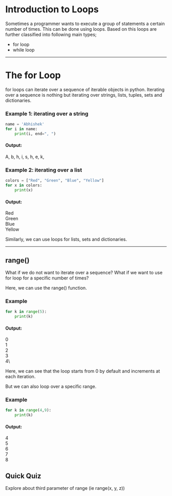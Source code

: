 # Introduction to Loops
Sometimes a programmer wants to execute a group of statements a certain number of times. This can be done using loops. Based on this loops are further classified into following main types; 
- for loop
- while loop
---

# The for Loop
for loops can iterate over a sequence of iterable objects in python. Iterating over a sequence is nothing but iterating over strings, lists, tuples, sets and dictionaries.

### Example 1: iterating over a string

```python 
name = 'Abhishek'
for i in name:
    print(i, end=", ")
```
#### Output:

A, b, h, i, s, h, e, k,
 

### Example 2: iterating over a list

``` python 
colors = ["Red", "Green", "Blue", "Yellow"]
for x in colors:
    print(x)
```
#### Output:

Red\
Green\
Blue\
Yellow

Similarly, we can use loops for lists, sets and dictionaries.

---
## range()
What if we do not want to iterate over a sequence? What if we want to use for loop for a specific number of times?

Here, we can use the range() function.

### Example
```python
for k in range(5):
    print(k)
```
#### Output:

0\
1\
2\
3\
4\

Here, we can see that the loop starts from 0 by default and increments at each iteration.

 

But we can also loop over a specific range.

### Example
```python
for k in range(4,9):
    print(k)
```
#### Output:

4\
5\
6\
7\
8

## Quick Quiz
Explore about third parameter of range (ie range(x, y, z))
